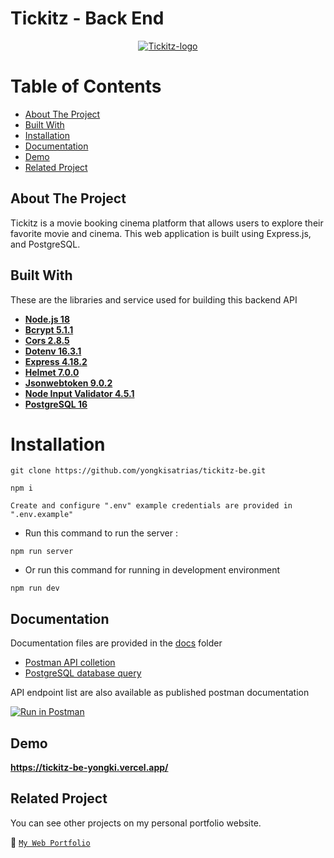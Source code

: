 # Tickitz - Back End

<div align="center">
<a href="https://github.com/yongkisatrias/tickitz-fe">
    <img src="https://i.ibb.co/hyW8rsy/Tickitz-logo.png" alt="Tickitz-logo" border="0">
</a>
</div>

# Table of Contents

- [About The Project](#about-the-project)
- [Built With](#built-with)
- [Installation](#installation)
- [Documentation](#documentation)
- [Demo](#demo)
- [Related Project](#related-project)

## About The Project

Tickitz is a movie booking cinema platform that allows users to explore their favorite movie and cinema. This web application is built using Express.js, and PostgreSQL.

## Built With

These are the libraries and service used for building this backend API

- [**Node.js 18**](https://nodejs.org)
- [**Bcrypt 5.1.1**](https://www.npmjs.com/package/bcrypt)
- [**Cors 2.8.5**](https://www.npmjs.com/package/cors)
- [**Dotenv 16.3.1**](https://www.npmjs.com/package/dotenv)
- [**Express 4.18.2**](https://expressjs.com/en/starter/installing.html)
- [**Helmet 7.0.0**](https://www.npmjs.com/package/helmet)
- [**Jsonwebtoken 9.0.2**](https://www.npmjs.com/package/jsonwebtoken)
- [**Node Input Validator 4.5.1**](https://www.npmjs.com/package/node-input-validator)
- [**PostgreSQL 16**](https://www.postgresql.org/docs/)

# Installation

```
git clone https://github.com/yongkisatrias/tickitz-be.git

npm i

Create and configure ".env" example credentials are provided in ".env.example"
```

- Run this command to run the server :

```
npm run server
```

- Or run this command for running in development environment

```
npm run dev
```

## Documentation

Documentation files are provided in the [docs](./docs) folder

- [Postman API colletion](./docs/Tickitz%20API%20by%20Yongki.postman_collection.json)
- [PostgreSQL database query](./docs/tickitz.sql)

API endpoint list are also available as published postman documentation

[![Run in Postman](https://run.pstmn.io/button.svg)](https://documenter.getpostman.com/view/30079177/2s9YkoehQM)

## Demo

**https://tickitz-be-yongki.vercel.app/**

## Related Project

You can see other projects on my personal portfolio website.

🚀 [`My Web Portfolio`](https://yongki-portfolio.vercel.app/)
